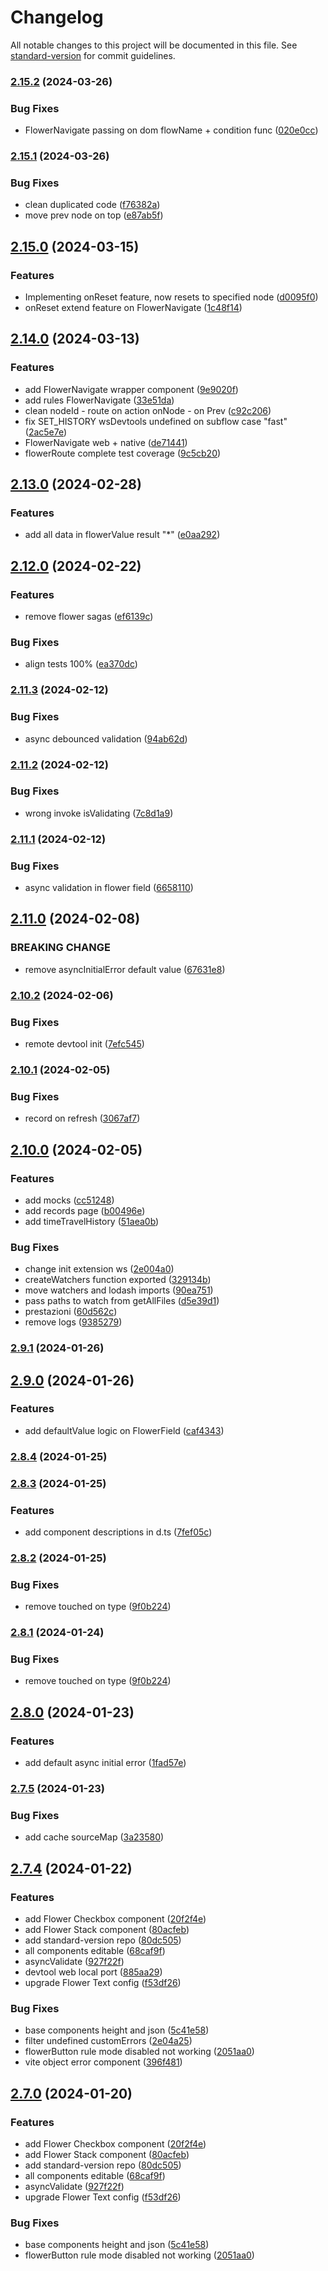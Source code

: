 # Changelog

All notable changes to this project will be documented in this file. See [standard-version](https://github.com/conventional-changelog/standard-version) for commit guidelines.

### [2.15.2](https://github.com/stackhouse-dev/flower-react/compare/v2.15.1...v2.15.2) (2024-03-26)


### Bug Fixes

* FlowerNavigate passing on dom flowName + condition func ([020e0cc](https://github.com/stackhouse-dev/flower-react/commit/020e0cc2b075514f2975da2883b225b6479f1bcd))

### [2.15.1](https://github.com/stackhouse-dev/flower-react/compare/v2.15.0...v2.15.1) (2024-03-26)


### Bug Fixes

* clean duplicated code ([f76382a](https://github.com/stackhouse-dev/flower-react/commit/f76382ac45e3dbeed2f9cad3f8d0f46e73217cd6))
* move prev node on top ([e87ab5f](https://github.com/stackhouse-dev/flower-react/commit/e87ab5f1983cb33a1f9fead222ada24225d6a813))

## [2.15.0](https://github.com/stackhouse-dev/flower-react/compare/v2.14.0...v2.15.0) (2024-03-15)


### Features

* Implementing onReset feature, now resets to specified node ([d0095f0](https://github.com/stackhouse-dev/flower-react/commit/d0095f00672cc937afa9ebd2dd98072eda154380))
* onReset extend feature on FlowerNavigate ([1c48f14](https://github.com/stackhouse-dev/flower-react/commit/1c48f147615da2d98cc268393c2a16ee841529d2))

## [2.14.0](https://github.com/stackhouse-dev/flower-react/compare/v2.13.0...v2.14.0) (2024-03-13)


### Features

* add FlowerNavigate wrapper component ([9e9020f](https://github.com/stackhouse-dev/flower-react/commit/9e9020f61948cd643e18b8b02a66bfd6e77b3a5b))
* add rules FlowerNavigate ([33e51da](https://github.com/stackhouse-dev/flower-react/commit/33e51da18f9b4c9f7ec8a8a3af2eeb8c0c9dce49))
* clean nodeId - route  on action onNode  - on Prev ([c92c206](https://github.com/stackhouse-dev/flower-react/commit/c92c206345be07594fc098db307e0b7fb1a87947))
* fix SET_HISTORY wsDevtools undefined on subflow case "fast" ([2ac5e7e](https://github.com/stackhouse-dev/flower-react/commit/2ac5e7ed6e5b94a9705e58a9a9e9feca41e8126f))
* FlowerNavigate web + native ([de71441](https://github.com/stackhouse-dev/flower-react/commit/de7144176c9bf3d14ef6f11f5f16e3b8922b8e0f))
* flowerRoute complete test coverage ([9c5cb20](https://github.com/stackhouse-dev/flower-react/commit/9c5cb20d04069ce100d29c7703565e6acb3925ae))

## [2.13.0](https://github.com/stackhouse-dev/flower-react/compare/v2.12.0...v2.13.0) (2024-02-28)


### Features

* add all data in flowerValue result "*" ([e0aa292](https://github.com/stackhouse-dev/flower-react/commit/e0aa292d070bf7fe6b4ae891108d80fbce94c95b))

## [2.12.0](https://github.com/stackhouse-dev/flower-react/compare/v2.11.3...v2.12.0) (2024-02-22)


### Features

* remove flower sagas ([ef6139c](https://github.com/stackhouse-dev/flower-react/commit/ef6139c8170d67f4c9965dcf6d456ef195ac5000))


### Bug Fixes

* align tests 100% ([ea370dc](https://github.com/stackhouse-dev/flower-react/commit/ea370dc9331ee5beb0db29f5d1996ae64c1a059e))

### [2.11.3](https://github.com/stackhouse-dev/flower-react/compare/v2.11.2...v2.11.3) (2024-02-12)


### Bug Fixes

* async debounced validation ([94ab62d](https://github.com/stackhouse-dev/flower-react/commit/94ab62dad37326ce40430981f29e0df91e37d3bc))

### [2.11.2](https://github.com/stackhouse-dev/flower-react/compare/v2.11.1...v2.11.2) (2024-02-12)


### Bug Fixes

* wrong invoke isValidating ([7c8d1a9](https://github.com/stackhouse-dev/flower-react/commit/7c8d1a9b4a9f1383f6d0dd8968701ccbd15f9ac4))

### [2.11.1](https://github.com/stackhouse-dev/flower-react/compare/v2.11.0...v2.11.1) (2024-02-12)


### Bug Fixes

* async validation in flower field ([6658110](https://github.com/stackhouse-dev/flower-react/commit/6658110f0f029df15d8b1f7ec4442bcea0dffbf8))

## [2.11.0](https://github.com/stackhouse-dev/flower-react/compare/v2.10.2...v2.11.0) (2024-02-08)


### BREAKING CHANGE

* remove asyncInitialError default value ([67631e8](https://github.com/stackhouse-dev/flower-react/commit/67631e8888d41f217813c7e7b2adf5be14ac8c70))

### [2.10.2](https://github.com/stackhouse-dev/flower-react/compare/v2.10.1...v2.10.2) (2024-02-06)


### Bug Fixes

* remote devtool init ([7efc545](https://github.com/stackhouse-dev/flower-react/commit/7efc545844583593bbbf1e9ef035c0a904c7f6db))

### [2.10.1](https://github.com/stackhouse-dev/flower-react/compare/v2.10.0...v2.10.1) (2024-02-05)


### Bug Fixes

* record on refresh ([3067af7](https://github.com/stackhouse-dev/flower-react/commit/3067af7a34c4873799c31ae48cf79b435095e4c7))

## [2.10.0](https://github.com/stackhouse-dev/flower-react/compare/v2.9.1...v2.10.0) (2024-02-05)


### Features

* add mocks ([cc51248](https://github.com/stackhouse-dev/flower-react/commit/cc5124897308884cc265c727f0cb31ad82db788d))
* add records page ([b00496e](https://github.com/stackhouse-dev/flower-react/commit/b00496e0330930024923e22db70fa40053f93074))
* add timeTravelHistory ([51aea0b](https://github.com/stackhouse-dev/flower-react/commit/51aea0be7b943fda0ce850949fa3c8314d040ad6))


### Bug Fixes

* change init extension ws ([2e004a0](https://github.com/stackhouse-dev/flower-react/commit/2e004a0405c9e82b10f459f7bac11e922d29e997))
* createWatchers function exported ([329134b](https://github.com/stackhouse-dev/flower-react/commit/329134b4eccb3d34b6eef4aedf792630e5f31370))
* move watchers and lodash imports ([90ea751](https://github.com/stackhouse-dev/flower-react/commit/90ea751694866af6d066c287296dd5db28809150))
* pass paths to watch from getAllFiles ([d5e39d1](https://github.com/stackhouse-dev/flower-react/commit/d5e39d1b617ce0ab40d51036a5f686a63de5aea9))
* prestazioni ([60d562c](https://github.com/stackhouse-dev/flower-react/commit/60d562ce770626b65c138b5a71865f14fcdc2f15))
* remove logs ([9385279](https://github.com/stackhouse-dev/flower-react/commit/9385279b6eaca0b86ab139137ebbb210937ac946))

### [2.9.1](https://github.com/stackhouse-dev/flower-react/compare/v2.9.0...v2.9.1) (2024-01-26)

## [2.9.0](https://github.com/stackhouse-dev/flower-react/compare/v2.8.4...v2.9.0) (2024-01-26)


### Features

* add defaultValue logic on FlowerField ([caf4343](https://github.com/stackhouse-dev/flower-react/commit/caf43432313ac389f8bdbd62c7c02278732e1d9b))

### [2.8.4](https://github.com/stackhouse-dev/flower-react/compare/v2.8.3...v2.8.4) (2024-01-25)

### [2.8.3](https://github.com/stackhouse-dev/flower-react/compare/v2.8.2...v2.8.3) (2024-01-25)


### Features

* add component descriptions in d.ts ([7fef05c](https://github.com/stackhouse-dev/flower-react/commit/7fef05c72e069c3d98760429a848adebd6a59d92))

### [2.8.2](https://github.com/stackhouse-dev/flower-react/compare/v2.8.0...v2.8.2) (2024-01-25)


### Bug Fixes

* remove touched on type ([9f0b224](https://github.com/stackhouse-dev/flower-react/commit/9f0b224b90ec5e925e9568b47d9f2e0aaa5d5d77))

### [2.8.1](https://github.com/stackhouse-dev/flower-react/compare/v2.8.0...v2.8.1) (2024-01-24)


### Bug Fixes

* remove touched on type ([9f0b224](https://github.com/stackhouse-dev/flower-react/commit/9f0b224b90ec5e925e9568b47d9f2e0aaa5d5d77))

## [2.8.0](https://github.com/stackhouse-dev/flower-react/compare/v2.7.5...v2.8.0) (2024-01-23)


### Features

* add default async initial error ([1fad57e](https://github.com/stackhouse-dev/flower-react/commit/1fad57e8feed5e70048e0a45e141188fc5590f98))

### [2.7.5](https://github.com/stackhouse-dev/flower-react/compare/v2.7.4...v2.7.5) (2024-01-23)


### Bug Fixes

* add cache sourceMap ([3a23580](https://github.com/stackhouse-dev/flower-react/commit/3a23580189cb4f206db9f29b0b16d7b08362e92f))

## [2.7.4](https://github.com/stackhouse-dev/flower-react/compare/v2.0.4...v2.7.4) (2024-01-22)


### Features

* add Flower Checkbox component ([20f2f4e](https://github.com/stackhouse-dev/flower-react/commit/20f2f4e44ddf4494795948ed27d0d738384beb33))
* add Flower Stack component ([80acfeb](https://github.com/stackhouse-dev/flower-react/commit/80acfeb5f2ed26c5c5d4c454a277892805bf7a8c))
* add standard-version repo ([80dc505](https://github.com/stackhouse-dev/flower-react/commit/80dc50575ce96fdd7d11a4c39785cf041a6a822f))
* all components editable ([68caf9f](https://github.com/stackhouse-dev/flower-react/commit/68caf9f3ebfc3b285f147129ca1a1519446e9344))
* asyncValidate ([927f22f](https://github.com/stackhouse-dev/flower-react/commit/927f22fd0365dad9617b3cd07bff50762b7cc3b4))
* devtool web local port ([885aa29](https://github.com/stackhouse-dev/flower-react/commit/885aa2985ef57d2db9833a51c6a018fc763115f2))
* upgrade Flower Text config ([f53df26](https://github.com/stackhouse-dev/flower-react/commit/f53df264b0350c78108e52420fedc18db8ba58bd))


### Bug Fixes

* base components height and json ([5c41e58](https://github.com/stackhouse-dev/flower-react/commit/5c41e58a3b409fb4485996d90758da7dba8278e0))
* filter undefined customErrors ([2e04a25](https://github.com/stackhouse-dev/flower-react/commit/2e04a25447c228db99f46205287c910048920416))
* flowerButton rule mode disabled not working ([2051aa0](https://github.com/stackhouse-dev/flower-react/commit/2051aa0d5cb2b5b605981da3704213d0de6d7138))
* vite object error component ([396f481](https://github.com/stackhouse-dev/flower-react/commit/396f4811ae3a63b261273076b12617884b5b507b))

## [2.7.0](https://github.com/stackhouse-dev/flower-react/compare/v2.0.4...v2.7.0) (2024-01-20)


### Features

* add Flower Checkbox component ([20f2f4e](https://github.com/stackhouse-dev/flower-react/commit/20f2f4e44ddf4494795948ed27d0d738384beb33))
* add Flower Stack component ([80acfeb](https://github.com/stackhouse-dev/flower-react/commit/80acfeb5f2ed26c5c5d4c454a277892805bf7a8c))
* add standard-version repo ([80dc505](https://github.com/stackhouse-dev/flower-react/commit/80dc50575ce96fdd7d11a4c39785cf041a6a822f))
* all components editable ([68caf9f](https://github.com/stackhouse-dev/flower-react/commit/68caf9f3ebfc3b285f147129ca1a1519446e9344))
* asyncValidate ([927f22f](https://github.com/stackhouse-dev/flower-react/commit/927f22fd0365dad9617b3cd07bff50762b7cc3b4))
* upgrade Flower Text config ([f53df26](https://github.com/stackhouse-dev/flower-react/commit/f53df264b0350c78108e52420fedc18db8ba58bd))


### Bug Fixes

* base components height and json ([5c41e58](https://github.com/stackhouse-dev/flower-react/commit/5c41e58a3b409fb4485996d90758da7dba8278e0))
* flowerButton rule mode disabled not working ([2051aa0](https://github.com/stackhouse-dev/flower-react/commit/2051aa0d5cb2b5b605981da3704213d0de6d7138))
